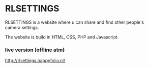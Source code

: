 # RLSETTINGS

RLSETTINGS is a website where u can share and find other people's camera settings.

The website is build in HTML, CSS, PHP and Javascript.

### live version (offline atm)
http://rlsettings.happyfolio.nl/